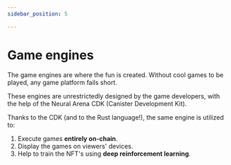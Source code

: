 ```yaml
---
sidebar_position: 5

---
```


# Game engines

The game engines are where the fun is created. Without cool games to be played, any game platform fails short.

These engines are unrestrictedly designed by the game developers, with the help of the Neural Arena CDK (Canister Development Kit).

Thanks to the CDK (and to the Rust language!), the same engine is utilized to: 
1. Execute games **entirely on-chain**.
2. Display the games on viewers' devices.
3. Help to train the NFT's using **deep reinforcement learning**.

